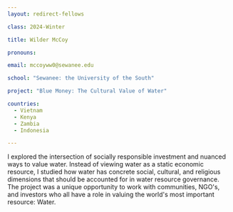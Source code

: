 ```yaml
---
layout: redirect-fellows

class: 2024-Winter

title: Wilder McCoy

pronouns: 

email: mccoyww0@sewanee.edu

school: "Sewanee: the University of the South"

project: "Blue Money: The Cultural Value of Water"

countries:
  - Vietnam
  - Kenya
  - Zambia
  - Indonesia

---
```


I explored the intersection of socially responsible investment and nuanced ways to value water. Instead of viewing water as a static economic resource, I studied how water has concrete social, cultural, and religious dimensions that should be accounted for in water resource governance. The project was a unique opportunity to work with communities, NGO's, and investors who all have a role in valuing the world's most important resource: Water.
